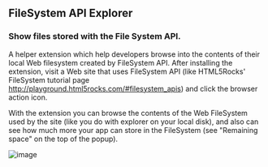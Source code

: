 ## FileSystem API Explorer

### Show files stored with the File System API.

A helper extension which help developers browse into the contents of their local Web filesystem created by FileSystem API.  After installing the extension, visit a Web site that uses FileSystem API (like HTML5Rocks' FileSystem tutorial page http://playground.html5rocks.com/#filesystem_apis) and click the browser action icon.

With the extension you can browse the contents of the Web FileSystem used by the site (like you do with explorer on your local disk), and also can see how much more your app can store in the FileSystem (see "Remaining space" on the top of the popup).

![image](https://cloud.githubusercontent.com/assets/39191/13231418/aadf4f20-d95e-11e5-9ed1-b98c7e5d4f5b.png)
